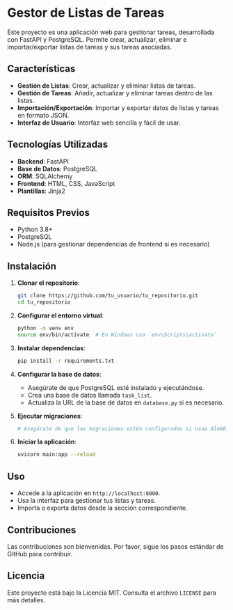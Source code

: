 # Gestor de Listas de Tareas

Este proyecto es una aplicación web para gestionar tareas, desarrollada con FastAPI y PostgreSQL. Permite crear, actualizar, eliminar e importar/exportar listas de tareas y sus tareas asociadas.

## Características

- **Gestión de Listas**: Crear, actualizar y eliminar listas de tareas.
- **Gestión de Tareas**: Añadir, actualizar y eliminar tareas dentro de las listas.
- **Importación/Exportación**: Importar y exportar datos de listas y tareas en formato JSON.
- **Interfaz de Usuario**: Interfaz web sencilla y fácil de usar.

## Tecnologías Utilizadas

- **Backend**: FastAPI
- **Base de Datos**: PostgreSQL
- **ORM**: SQLAlchemy
- **Frontend**: HTML, CSS, JavaScript
- **Plantillas**: Jinja2

## Requisitos Previos

- Python 3.8+
- PostgreSQL
- Node.js (para gestionar dependencias de frontend si es necesario)

## Instalación

1. **Clonar el repositorio**:
   ```bash
   git clone https://github.com/tu_usuario/tu_repositorio.git
   cd tu_repositorio
   ```

2. **Configurar el entorno virtual**:
   ```bash
   python -m venv env
   source env/bin/activate  # En Windows usa `env\Scripts\activate`
   ```

3. **Instalar dependencias**:
   ```bash
   pip install -r requirements.txt
   ```

4. **Configurar la base de datos**:
   - Asegúrate de que PostgreSQL esté instalado y ejecutándose.
   - Crea una base de datos llamada `task_list`.
   - Actualiza la URL de la base de datos en `database.py` si es necesario.

5. **Ejecutar migraciones**:
   ```bash
   # Asegúrate de que las migraciones estén configuradas si usas Alembic o similar
   ```

6. **Iniciar la aplicación**:
   ```bash
   uvicorn main:app --reload
   ```

## Uso

- Accede a la aplicación en `http://localhost:8000`.
- Usa la interfaz para gestionar tus listas y tareas.
- Importa o exporta datos desde la sección correspondiente.

## Contribuciones

Las contribuciones son bienvenidas. Por favor, sigue los pasos estándar de GitHub para contribuir.

## Licencia

Este proyecto está bajo la Licencia MIT. Consulta el archivo `LICENSE` para más detalles.

